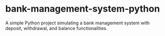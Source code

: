 # bank-management-system-python
A simple Python project simulating a bank management system with deposit, withdrawal, and balance functionalities.
